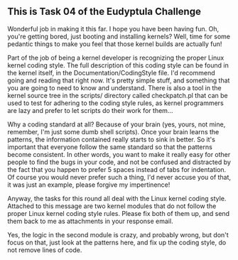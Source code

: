 This is Task 04 of the Eudyptula Challenge
------------------------------------------

Wonderful job in making it this far.  I hope you have been having fun.
Oh, you're getting bored, just booting and installing kernels?  Well,
time for some pedantic things to make you feel that those kernel builds
are actually fun!

Part of the job of being a kernel developer is recognizing the proper
Linux kernel coding style.  The full description of this coding style
can be found in the kernel itself, in the Documentation/CodingStyle
file.  I'd recommend going and reading that right now.  It's pretty
simple stuff, and something that you are going to need to know and
understand.  There is also a tool in the kernel source tree in the
scripts/ directory called checkpatch.pl that can be used to test for
adhering to the coding style rules, as kernel programmers are lazy and
prefer to let scripts do their work for them...

Why a coding standard at all?  Because of your brain (yes, yours, not
mine, remember, I'm just some dumb shell scripts).  Once your brain
learns the patterns, the information contained really starts to sink in
better.  So it's important that everyone follow the same standard so
that the patterns become consistent.  In other words, you want to make
it really easy for other people to find the bugs in your code, and not
be confused and distracted by the fact that you happen to prefer 5
spaces instead of tabs for indentation.  Of course you would never
prefer such a thing, I'd never accuse you of that, it was just an
example, please forgive my impertinence!

Anyway, the tasks for this round all deal with the Linux kernel coding
style.  Attached to this message are two kernel modules that do not
follow the proper Linux kernel coding style rules.  Please fix both of
them up, and send them back to me as attachments in your response email.

Yes, the logic in the second module is crazy, and probably wrong, but
don't focus on that, just look at the patterns here, and fix up the
coding style, do not remove lines of code.
